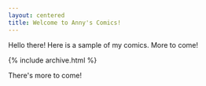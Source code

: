 ```yaml
---
layout: centered
title: Welcome to Anny's Comics!
---
```


Hello there! Here is a sample of my comics. More to come!

{% include archive.html %} 

There's more to come!

